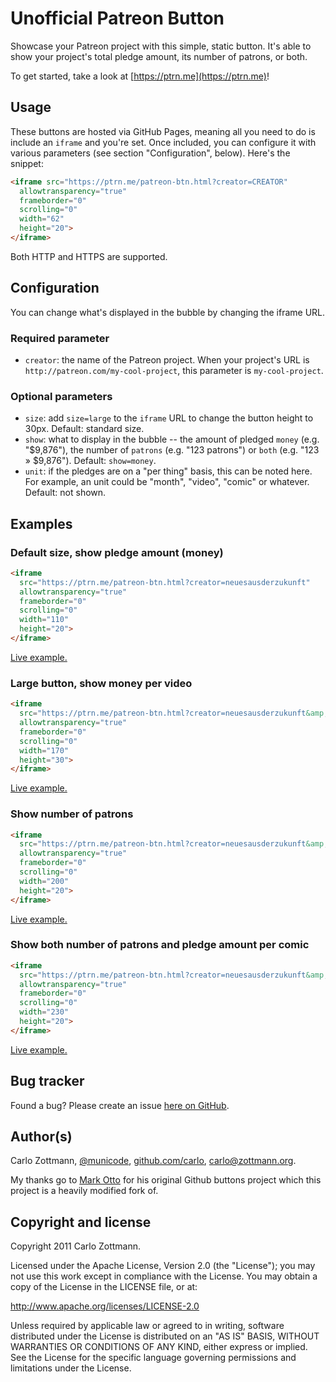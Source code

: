 # Unofficial Patreon Button

Showcase your Patreon project with this simple, static button.  It's able to
show your project's total pledge amount, its number of patrons, or both.

To get started, take a look at [https://ptrn.me](https://ptrn.me)!



## Usage

These buttons are hosted via GitHub Pages, meaning all you need to do is
include an `iframe` and you're set.  Once included, you can configure it with
various parameters (see section "Configuration", below).  Here's the snippet:

``` html
<iframe src="https://ptrn.me/patreon-btn.html?creator=CREATOR"
  allowtransparency="true"
  frameborder="0"
  scrolling="0"
  width="62"
  height="20">
</iframe>
```

Both HTTP and HTTPS are supported.


## Configuration

You can change what's displayed in the bubble by changing the iframe URL.

### Required parameter

- `creator`: the name of the Patreon project.  When your project's URL is
  `http://patreon.com/my-cool-project`, this parameter is `my-cool-project`.


### Optional parameters

- `size`: add `size=large` to the `iframe` URL to change the button height to
  30px.  Default: standard size.
- `show`: what to display in the bubble -- the amount of pledged `money`
  (e.g. "$9,876"), the number of `patrons` (e.g. "123 patrons") or
  `both` (e.g. "123 » $9,876").  Default: `show=money`.
- `unit`: if the pledges are on a "per thing" basis, this can be noted here.
  For example, an unit could be "month", "video", "comic" or whatever.
  Default: not shown.



## Examples

### Default size, show pledge amount (money)

``` html
<iframe
  src="https://ptrn.me/patreon-btn.html?creator=neuesausderzukunft"
  allowtransparency="true"
  frameborder="0"
  scrolling="0"
  width="110"
  height="20">
</iframe>
```
[Live example.](https://ptrn.me/patreon-btn.html?creator=neuesausderzukunft)


### Large button, show money per video

``` html
<iframe
  src="https://ptrn.me/patreon-btn.html?creator=neuesausderzukunft&amp;size=large&amp;unit=video"
  allowtransparency="true"
  frameborder="0"
  scrolling="0"
  width="170"
  height="30">
</iframe>
```

[Live example.](https://ptrn.me/patreon-btn.html?creator=neuesausderzukunft&size=large&unit=video)


### Show number of patrons

``` html
<iframe
  src="https://ptrn.me/patreon-btn.html?creator=neuesausderzukunft&amp;show=patrons"
  allowtransparency="true"
  frameborder="0"
  scrolling="0"
  width="200"
  height="20">
</iframe>
```

[Live example.](https://ptrn.me/patreon-btn.html?creator=neuesausderzukunft&show=patrons)


### Show both number of patrons and pledge amount per comic

``` html
<iframe
  src="https://ptrn.me/patreon-btn.html?creator=neuesausderzukunft&amp;show=both&amp;unit=comic"
  allowtransparency="true"
  frameborder="0"
  scrolling="0"
  width="230"
  height="20">
</iframe>
```

[Live example.](https://ptrn.me/patreon-btn.html?creator=neuesausderzukunft&show=both&unit=comic)



## Bug tracker

Found a bug?  Please create an issue
[here on GitHub](https://github.com/carlo/patreon-buttons/issues).



## Author(s)

Carlo Zottmann, [@municode](https://twitter.com/municode),
[github.com/carlo](https://github.com/carlo), carlo@zottmann.org.

My thanks go to [Mark Otto](https://github.com/mdo) for his original Github
buttons project which this project is a heavily modified fork of.



## Copyright and license

Copyright 2011 Carlo Zottmann.

Licensed under the Apache License, Version 2.0 (the "License");
you may not use this work except in compliance with the License.
You may obtain a copy of the License in the LICENSE file, or at:

   http://www.apache.org/licenses/LICENSE-2.0

Unless required by applicable law or agreed to in writing, software
distributed under the License is distributed on an "AS IS" BASIS,
WITHOUT WARRANTIES OR CONDITIONS OF ANY KIND, either express or implied.
See the License for the specific language governing permissions and
limitations under the License.
